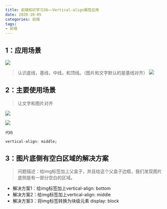 ```yaml
---
title: 前端知识学习36——Vertical-align属性应用
date: 2020-10-05
categories: 前端
tags: 
- 前端
---
```


## 1：应用场景
![](https://jiapeiyang.oss-cn-beijing.aliyuncs.com/img/20201005161756.png)

>认识底线，基线，中线，和顶线。（图片和文字默认的是基线对齐）
![](https://jiapeiyang.oss-cn-beijing.aliyuncs.com/img/20201005161844.png)

## 2：主要使用场景
>让文字和图片对齐

![](https://jiapeiyang.oss-cn-beijing.aliyuncs.com/img/20201005161945.png)

![](https://jiapeiyang.oss-cn-beijing.aliyuncs.com/img/20201005162124.png)

`代码`
```css
vertical-align: middle;
```

## 3：图片底侧有空白区域的解决方案
>问题描述：给img标签加上父盒子，并且给这个父盒子边框，我们发现图片底侧是有一部分空白的区域。

* 解决方案1：给img标签加上vertical-align: bottom
* 解决方案2：给img标签加上vertical-align: middle
* 解决方案3：将img标签转换为块级元素 display: block